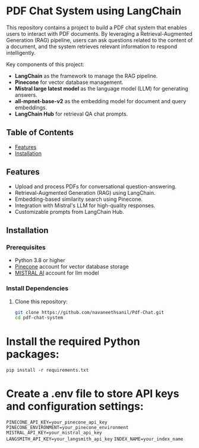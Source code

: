 # PDF Chat System using LangChain

This repository contains a project to build a PDF chat system that enables users to interact with PDF documents. By leveraging a Retrieval-Augmented Generation (RAG) pipeline, users can ask questions related to the content of a document, and the system retrieves relevant information to respond intelligently. 

Key components of this project:
- **LangChain** as the framework to manage the RAG pipeline.
- **Pinecone** for vector database management.
- **Mistral large latest model** as the language model (LLM) for generating answers.
- **all-mpnet-base-v2** as the embedding model for document and query embeddings.
- **LangChain Hub** for retrieval QA chat prompts.

## Table of Contents

- [Features](#features)
- [Installation](#installation)

## Features

- Upload and process PDFs for conversational question-answering.
- Retrieval-Augmented Generation (RAG) using LangChain.
- Embedding-based similarity search using Pinecone.
- Integration with Mistral's LLM for high-quality responses.
- Customizable prompts from LangChain Hub.

## Installation

### Prerequisites

- Python 3.8 or higher
- [Pinecone](https://www.pinecone.io/) account for vector database storage
- [MISTRAL AI](https://mistral.ai/) account for llm model

### Install Dependencies

1. Clone this repository:
   ```bash
   git clone https://github.com/navaneethsanil/Pdf-Chat.git
   cd pdf-chat-system

# Install the required Python packages:
`pip install -r requirements.txt`

# Create a .env file to store API keys and configuration settings:
`PINECONE_API_KEY=your_pinecone_api_key`
`PINECONE_ENVIRONMENT=your_pinecone_environment`
`MISTRAL_API_KEY=your_mistral_api_key`
`LANGSMITH_API_KEY=your_langsmith_api_key`
`INDEX_NAME=your_index_name`
